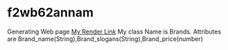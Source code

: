 # f2wb62annam
Generating Web page
[My Render Link](https://f2wb62annam.onrender.com)
My class Name is Brands.
Attributes are Brand_name(String),Brand_slogans(String),Brand_price(number)


